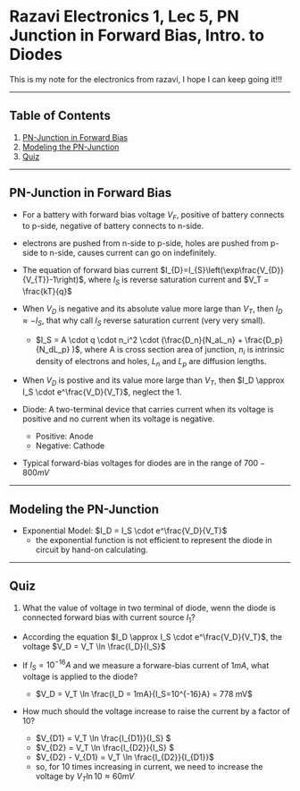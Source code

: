 # Razavi Electronics 1, Lec 5, PN Junction in Forward Bias, Intro. to Diodes

This is my note for the electronics from razavi, I hope I can keep going it!!!

---

## Table of Contents

1. [PN-Junction in Forward Bias](#pn-junction-in-forward-bias)
2. [Modeling the PN-Junction](#modeling-the-pn-junction)
3. [Quiz](#quiz)

---
## PN-Junction in Forward Bias
+ For a battery with forward bias voltage $V_F$, positive of battery connects to p-side, negative of battery connects to n-side.
+ electrons are pushed from n-side to p-side, holes are pushed from p-side to n-side, causes current can go on indefinitely.
+ The equation of forward bias current $I_{D}=I_{S}\left(\exp\frac{V_{D}}{V_{T}}-1\right)$, where $I_S$ is reverse saturation current and $V_T = \frac{kT}{q}$
+ When $V_D$ is negative and its absolute value more large than $V_T$, then $I_D \approx -I_S$, that why call $I_S$ reverse saturation current (very very small).
    * $I_S = A \cdot q \cdot n_i^2 \cdot (\frac{D_n}{N_aL_n} + \frac{D_p}{N_dL_p} )$, where A is cross section area of junction, $n_i$ is intrinsic density of electrons and holes, $L_n$ and $L_p$ are diffusion lengths.

+ When $V_D$ is postive and its value more large than $V_T$, then $I_D \approx I_S \cdot e^\frac{V_D}{V_T}$, neglect the 1.

+ Diode: A two-terminal device that carries current when its voltage is positive and no current when its voltage is negative.
    + Positive: Anode
    + Negative: Cathode

+  Typical forward-bias voltages for diodes are in the range of $700-800 mV$



---
## Modeling the PN-Junction
+ Exponential Model: $I_D = I_S \cdot e^\frac{V_D}{V_T}$
    + the exponential function is not efficient to represent the diode in circuit by hand-on calculating.








--- 
## Quiz
1. What the value of voltage in two terminal of diode, wenn the diode is connected forward bias with current source $I_1$?
+ According the equation $I_D \approx I_S \cdot e^\frac{V_D}{V_T}$, the voltage $V_D = V_T \ln \frac{I_D}{I_S}$

+ If $I_S = 10 ^ {-16} A$ and we measure a forware-bias current of $1mA$, what voltage is applied to the diode?
    + $V_D = V_T \ln \frac{I_D = 1mA}{I_S=10^{-16}A} = 778 mV$

+ How much should the voltage increase to raise the current by a factor of 10?
    + $V_{D1} = V_T \ln \frac{I_{D1}}{I_S} $
    + $V_{D2} = V_T \ln \frac{I_{D2}}{I_S} $
    + $V_{D2} - V_{D1} = V_T \ln \frac{I_{D2}}{I_{D1}}$
    + so, for 10 times increasing in current, we need to increase the voltage by $V_T \ln 10 \approx 60 mV$